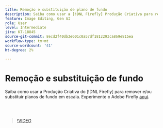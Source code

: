 ```yaml
---
title: Remoção e substituição de plano de fundo
description: Saiba como usar a [!DNL Firefly] Produção Criativa para remover e/ou substituir planos de fundo em escala
feature: Image Editing, Gen AI
role: User
level: Intermediate
jira: KT-18845
source-git-commit: 8ecd2f40db3e601c0a57df1812293ca869e815ea
workflow-type: tm+mt
source-wordcount: '41'
ht-degree: 2%

---
```


# Remoção e substituição de fundo

Saiba como usar a Produção Criativa do [!DNL Firefly] para remover e/ou substituir planos de fundo em escala. Experimente o Adobe Firefly [aqui](https://firefly.adobe.com/).

<br> 

>[!VIDEO](https://video.tv.adobe.com/v/3472916?quality=12&learn=on&hidetitle=true)
